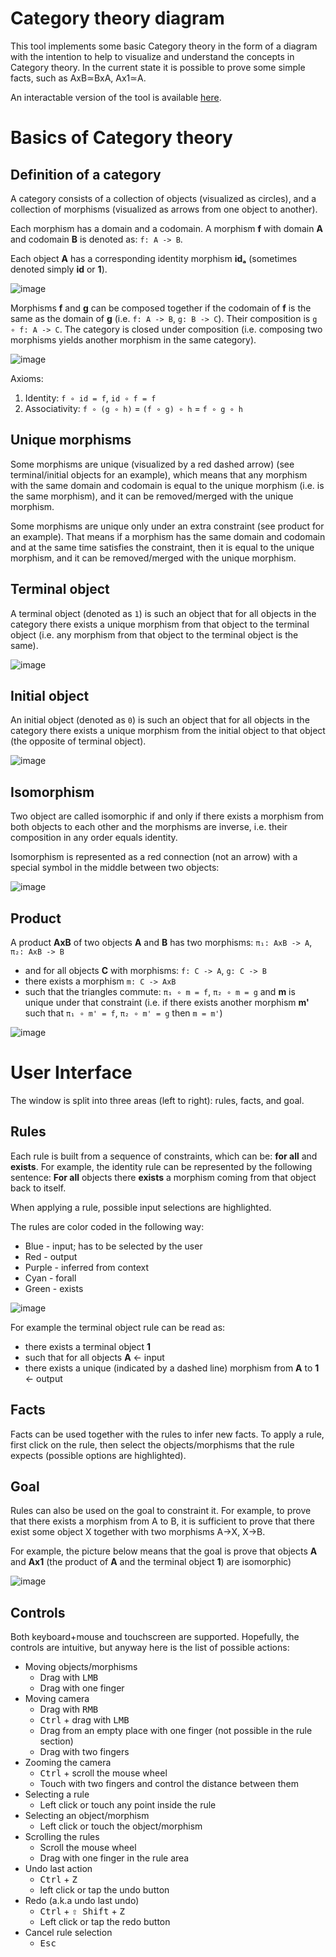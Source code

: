 # Category theory diagram

This tool implements some basic Category theory in the form of a diagram with the intention to help to visualize and understand the concepts in Category theory. In the current state it is possible to prove some simple facts, such as AxB≃BxA, Ax1≃A.

An interactable version of the tool is available [here](https://nertsal.github.io/categories/).

# Basics of Category theory

## Definition of a category

A category consists of a collection of objects (visualized as circles), and a collection of morphisms (visualized as arrows from one object to another).

Each morphism has a domain and a codomain. A morphism **f** with domain **A** and codomain **B** is denoted as: `f: A -> B`.

Each object **A** has a corresponding identity morphism **idₐ** (sometimes denoted simply **id** or **1**).

![image](https://user-images.githubusercontent.com/12630585/159643722-5566bac3-3449-4aba-bbd5-ae2af57a6d25.png)

Morphisms **f** and **g** can be composed together if the codomain of **f** is the same as the domain of **g** (i.e. `f: A -> B`, `g: B -> C`). Their composition is `g ∘ f: A -> C`. The category is closed under composition (i.e. composing two morphisms yields another morphism in the same category).

![image](https://user-images.githubusercontent.com/12630585/159643777-d608d1f1-503a-475f-a636-df1a16aa42f9.png)

Axioms:
  1. Identity: `f ∘ id = f`, `id ∘ f = f`
  2. Associativity: `f ∘ (g ∘ h)` = `(f ∘ g) ∘ h` = `f ∘ g ∘ h`

## Unique morphisms

Some morphisms are unique (visualized by a red dashed arrow) (see terminal/initial objects for an example), which means that any morphism with the same domain and codomain is equal to the unique morphism (i.e. is the same morphism), and it can be removed/merged with the unique morphism.

Some morphisms are unique only under an extra constraint (see product for an example). That means if a morphism has the same domain and codomain and at the same time satisfies the constraint, then it is equal to the unique morphism, and it can be removed/merged with the unique morphism.

## Terminal object

A terminal object (denoted as `1`) is such an object that for all objects in the category there exists a unique morphism from that object to the terminal object (i.e. any morphism from that object to the terminal object is the same).

![image](https://user-images.githubusercontent.com/12630585/159642907-06e1b52c-6522-4f71-9559-ba0b78104f34.png)

## Initial object

An initial object (denoted as `0`) is such an object that for all objects in the category there exists a unique morphism from the initial object to that object (the opposite of terminal object).

![image](https://user-images.githubusercontent.com/12630585/159643274-dff12ee1-27b5-4741-a554-aa028ba67544.png)

## Isomorphism

Two object are called isomorphic if and only if there exists a morphism from both objects to each other and the morphisms are inverse, i.e. their composition in any order equals identity.

Isomorphism is represented as a red connection (not an arrow) with a special symbol in the middle between two objects:

![image](https://user-images.githubusercontent.com/12630585/160231505-dc00326a-393a-46ca-b9d9-e9f0e0718fcf.png)

## Product

A product **AxB** of two objects **A** and **B** has two morphisms: `π₁: AxB -> A`, `π₂: AxB -> B`
 - and for all objects **C** with morphisms: `f: C -> A`, `g: C -> B`
 - there exists a morphism `m: C -> AxB`
 - such that the triangles commute: `π₁ ∘ m = f`, `π₂ ∘ m = g` and **m** is unique under that constraint (i.e. if there exists another morphism **m'** such that `π₁ ∘ m' = f`, `π₂ ∘ m' = g` then `m = m'`)

![image](https://user-images.githubusercontent.com/12630585/159645099-7cf8fef7-f6e8-4205-88ce-620811c8879e.png)

# User Interface

The window is split into three areas (left to right): rules, facts, and goal.

## Rules

Each rule is built from a sequence of constraints, which can be: **for all** and **exists**. For example, the identity rule can be represented by the following sentence: **For all** objects there **exists** a morphism coming from that object back to itself.

When applying a rule, possible input selections are highlighted.

The rules are color coded in the following way:
 - Blue - input; has to be selected by the user
 - Red - output
 - Purple - inferred from context
 - Cyan - forall
 - Green - exists

![image](https://user-images.githubusercontent.com/12630585/159646355-7d53765a-e9cc-4fc9-a9d8-9e4868f923d1.png)

For example the terminal object rule can be read as:
 - there exists a terminal object **1**
 - such that for all objects **A** <- input
 - there exists a unique (indicated by a dashed line) morphism from **A** to **1** <- output
 
## Facts

Facts can be used together with the rules to infer new facts. To apply a rule, first click on the rule, then select the objects/morphisms that the rule expects (possible options are highlighted).

## Goal

Rules can also be used on the goal to constraint it. For example, to prove that there exists a morphism from A to B, it is sufficient to prove that there exist some object X together with two morphisms A->X, X->B.

For example, the picture below means that the goal is prove that objects **A** and **Ax1** (the product of **A** and the terminal object **1**) are isomorphic)

![image](https://user-images.githubusercontent.com/12630585/159645880-834adb29-8748-4528-8bec-e069f89956b4.png)

## Controls
Both keyboard+mouse and touchscreen are supported. Hopefully, the controls are intuitive, but anyway here is the list of possible actions:
 - Moving objects/morphisms
   - Drag with <kbd>LMB</kbd>
   - Drag with one finger
 - Moving camera
   - Drag with <kbd>RMB</kbd>
   - <kbd>Ctrl</kbd> + drag with <kbd>LMB</kbd>
   - Drag from an empty place with one finger (not possible in the rule section)
   - Drag with two fingers
 - Zooming the camera
   - <kbd>Ctrl</kbd> + scroll the mouse wheel
   - Touch with two fingers and control the distance between them
 - Selecting a rule
   - Left click or touch any point inside the rule
 - Selecting an object/morphism
   - Left click or touch the object/morphism
 - Scrolling the rules
   - Scroll the mouse wheel
   - Drag with one finger in the rule area
 - Undo last action
   - <kbd>Ctrl</kbd> + <kbd>Z</kbd>
   - left click or tap the undo button
 - Redo (a.k.a undo last undo)
   - <kbd>Ctrl</kbd> + <kbd>⇧ Shift</kbd> + <kbd>Z</kbd>
   - Left click or tap the redo button
 - Cancel rule selection
   - <kbd>Esc</kbd>
